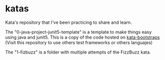 # katas
Kata's repository that I've been practicing to share and learn.

The "0-java-project-junit5-template" is a template to make things easy using java and junit5. This is a copy of the code hosted on [kata-bootstraps](https://github.com/swkBerlin/kata-bootstraps) (Visit this repository to use others test frameworks or others languajes)

The "1-fizbuzz" is a folder with multiple attempts of the FizzBuzz kata.
